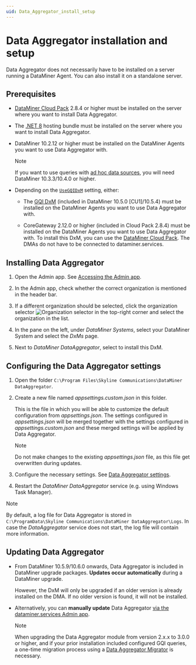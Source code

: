 ```yaml
---
uid: Data_Aggregator_install_setup
---
```


# Data Aggregator installation and setup

Data Aggregator does not necessarily have to be installed on a server running a DataMiner Agent. You can also install it on a standalone server.

## Prerequisites

- [DataMiner Cloud Pack](xref:DataMiner_Cloud_Pack) 2.8.4 or higher must be installed on the server where you want to install Data Aggregator.

- The [.NET 8](https://dotnet.microsoft.com/en-us/download/dotnet/8.0) hosting bundle must be installed on the server where you want to install Data Aggregator.

- DataMiner 10.2.12 or higher must be installed on the DataMiner Agents you want to use Data Aggregator with.

  > [!NOTE]
  > If you want to use queries with [ad hoc data sources](xref:Get_ad_hoc_data), you will need DataMiner 10.3.3/10.4.0 or higher.

- Depending on the [`UseGQIDxM`](xref:Data_Aggregator_settings#using-the-gqi-dxm-for-queries) setting, either:

  - The [GQI DxM](xref:GQI_DxM) (included in DataMiner 10.5.0 [CU1]/10.5.4) must be installed on the DataMiner Agents you want to use Data Aggregator with.

  - CoreGateway 2.12.0 or higher (included in Cloud Pack 2.8.4) must be installed on the DataMiner Agents you want to use Data Aggregator with. To install this DxM, you can use the [DataMiner Cloud Pack](xref:DataMiner_Cloud_Pack). The DMAs do not have to be connected to dataminer.services.

## Installing Data Aggregator

1. Open the Admin app. See [Accessing the Admin app](xref:Accessing_the_Admin_app).

1. In the Admin app, check whether the correct organization is mentioned in the header bar.

1. If a different organization should be selected, click the organization selector ![Organization selector](~/dataminer/images/Cloud_Admin_Selector_icon.png) in the top-right corner and select the organization in the list.

1. In the pane on the left, under *DataMiner Systems*, select your DataMiner System and select the *DxMs* page.

1. Next to *DataMiner DataAggregator*, select to install this DxM.

## Configuring the Data Aggregator settings

1. Open the folder `C:\Program Files\Skyline Communications\DataMiner DataAggregator`.

1. Create a new file named *appsettings.custom.json* in this folder.

   This is the file in which you will be able to customize the default configuration from *appsettings.json*. The settings configured in *appsettings.json* will be merged together with the settings configured in *appsettings.custom.json* and these merged settings will be applied by Data Aggregator.

   > [!NOTE]
   > Do not make changes to the existing *appsettings.json* file, as this file get overwritten during updates.

1. Configure the necessary settings. See [Data Aggregator settings](xref:Data_Aggregator_settings).

1. Restart the *DataMiner DataAggregator* service (e.g. using Windows Task Manager).

> [!NOTE]
> By default, a log file for Data Aggregator is stored in `C:\ProgramData\Skyline Communications\DataMiner DataAggregator\Logs`. In case the *DataAggregator* service does not start, the log file will contain more information.

## Updating Data Aggregator

- From DataMiner 10.5.9/10.6.0 onwards<!--RN 43334-->, Data Aggregator is included in DataMiner upgrade packages. **Updates occur automatically** during a DataMiner upgrade.

  However, the DxM will only be upgraded if an older version is already installed on the DMA. If no older version is found, it will not be installed.

- Alternatively, you can **manually update** Data Aggregator [via the dataminer.services Admin app](xref:Managing_cloud-connected_nodes#upgrading-nodes-to-the-latest-dxm-versions).

  > [!NOTE]
  > When upgrading the Data Aggregator module from version 2.x.x to 3.0.0 or higher, and if your prior installation included configured GQI queries, a one-time migration process using a [Data Aggregator Migrator](xref:Data_Aggregator_Migrators#upgrading-from-version-2xx) is necessary.
